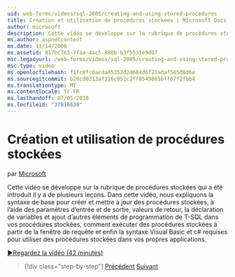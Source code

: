 ```yaml
---
uid: web-forms/videos/sql-2005/creating-and-using-stored-procedures
title: Création et utilisation de procédures stockées | Microsoft Docs
author: microsoft
description: Cette vidéo se développe sur la rubrique de procédures stockées qui a été introduit il y a de plusieurs leçons. Dans cette vidéo, nous expliquons la syntaxe de base pour créer et mettre à jour...
ms.author: aspnetcontent
ms.date: 11/14/2006
ms.assetid: 817bc763-7faa-4ac5-880b-b3f5531e9d07
msc.legacyurl: /web-forms/videos/sql-2005/creating-and-using-stored-procedures
msc.type: video
ms.openlocfilehash: f1fc8fc6acda45352d24684d6f21adaf565d8d6e
ms.sourcegitcommit: b28cd0313af316c051c2ff8549865bff67f2fbb4
ms.translationtype: MT
ms.contentlocale: fr-FR
ms.lasthandoff: 07/05/2018
ms.locfileid: "37816630"
---
```

<a name="creating-and-using-stored-procedures"></a>Création et utilisation de procédures stockées
====================
par [Microsoft](https://github.com/microsoft)

Cette vidéo se développe sur la rubrique de procédures stockées qui a été introduit il y a de plusieurs leçons. Dans cette vidéo, nous expliquons la syntaxe de base pour créer et mettre à jour des procédures stockées, à l’aide des paramètres d’entrée et de sortie, valeurs de retour, la déclaration de variables et ajout d’autres éléments de programmation de T-SQL dans vos procédures stockées, comment exécuter des procédures stockées à partir de la fenêtre de requête et enfin la syntaxe Visual Basic et c# requises pour utiliser des procédures stockées dans vos propres applications.

[&#9654;Regardez la vidéo (42 minutes)](https://channel9.msdn.com/Blogs/ASP-NET-Site-Videos/creating-and-using-stored-procedures)

> [!div class="step-by-step"]
> [Précédent](building-and-customizing-reports-in-business-intelligence-development-studio.md)
> [Suivant](enabling-full-text-search-in-your-text-data.md)
